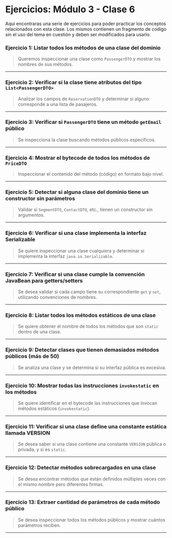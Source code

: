 # Ejercicios: Módulo 3 - Clase 6

Aqui encontraras una serie de ejercicios para poder practicar los conceptos relacionados con esta clase. Los mismos contienen un fragmento de codigo sin el uso del tema en cuestión y deben ser modificados para usarlo.



###  **Ejercicio 1: Listar todos los métodos de una clase del dominio**

> Queremos inspeccionar una clase como `PassengerDTO` y mostrar los nombres de sus métodos.

---

###  **Ejercicio 2: Verificar si la clase tiene atributos del tipo `List<PassengerDTO>`**

> Analizar los campos de `ReservationDTO` y determinar si alguno corresponde a una lista de pasajeros.

---

### **Ejercicio 3: Verificar si `PassengerDTO` tiene un método `getEmail` público**

> Se inspecciona la clase buscando métodos públicos específicos.

---

### **Ejercicio 4: Mostrar el bytecode de todos los métodos de `PriceDTO`**

> Inspeccionar el contenido del método (código) en formato bajo nivel.
---

###  **Ejercicio 5: Detectar si alguna clase del dominio tiene un constructor sin parámetros**

> Validar si `SegmentDTO`, `ContactDTO`, etc., tienen un constructor sin argumentos.

---

###  **Ejercicio 6: Verificar si una clase implementa la interfaz Serializable**

> Se quiere inspeccionar una clase cualquiera y determinar si implementa la interfaz `java.io.Serializable`.

---

###  **Ejercicio 7: Verificar si una clase cumple la convención JavaBean para getters/setters**

> Se desea validar si cada campo tiene su correspondiente `get` y `set`, utilizando convenciones de nombres.

---

###  **Ejercicio 8: Listar todos los métodos estáticos de una clase**

> Se quiere obtener el nombre de todos los métodos que son `static` dentro de una clase.

---

###  **Ejercicio 9: Detectar clases que tienen demasiados métodos públicos (más de 50)**

> Se analiza una clase y se determina si su interfaz pública es excesiva.

---

### **Ejercicio 10: Mostrar todas las instrucciones `invokestatic` en los métodos**

> Se quiere identificar en el bytecode las instrucciones que invocan métodos estáticos (`invokestatic`).

---

###  **Ejercicio 11: Verificar si una clase define una constante estática llamada VERSION**

> Se desea saber si una clase contiene una constante `VERSION` pública o privada, y si es `static`.

---

###  **Ejercicio 12: Detectar métodos sobrecargados en una clase**

> Se desea encontrar métodos que están definidos múltiples veces con el mismo nombre pero diferentes firmas.

---

###  **Ejercicio 13: Extraer cantidad de parámetros de cada método público**

> Se desea inspeccionar todos los métodos públicos y mostrar cuántos parámetros reciben.

---
